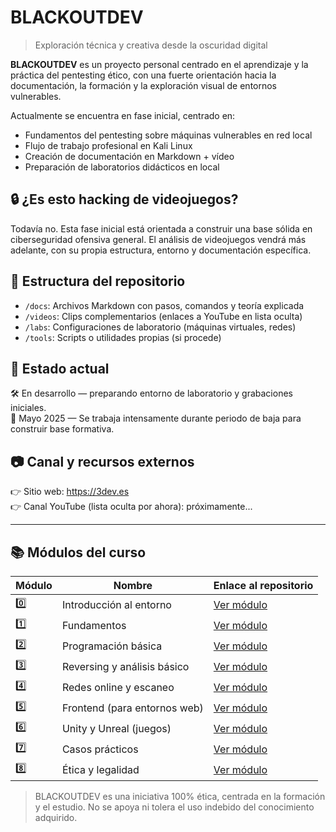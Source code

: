 # BLACKOUTDEV

> Exploración técnica y creativa desde la oscuridad digital

**BLACKOUTDEV** es un proyecto personal centrado en el aprendizaje y la práctica del pentesting ético, con una fuerte orientación hacia la documentación, la formación y la exploración visual de entornos vulnerables.

Actualmente se encuentra en fase inicial, centrado en:

- Fundamentos del pentesting sobre máquinas vulnerables en red local
- Flujo de trabajo profesional en Kali Linux
- Creación de documentación en Markdown + vídeo
- Preparación de laboratorios didácticos en local

## 🔒 ¿Es esto hacking de videojuegos?

Todavía no. Esta fase inicial está orientada a construir una base sólida en ciberseguridad ofensiva general. El análisis de videojuegos vendrá más adelante, con su propia estructura, entorno y documentación específica.

## 📁 Estructura del repositorio

- `/docs`: Archivos Markdown con pasos, comandos y teoría explicada
- `/videos`: Clips complementarios (enlaces a YouTube en lista oculta)
- `/labs`: Configuraciones de laboratorio (máquinas virtuales, redes)
- `/tools`: Scripts o utilidades propias (si procede)

## 📌 Estado actual

🛠 En desarrollo — preparando entorno de laboratorio y grabaciones iniciales.  
📅 Mayo 2025 — Se trabaja intensamente durante periodo de baja para construir base formativa.

## 📷 Canal y recursos externos

👉 Sitio web: https://3dev.es  
👉 Canal YouTube (lista oculta por ahora): próximamente...

---

## 📚 Módulos del curso

| Módulo | Nombre                        | Enlace al repositorio |
|--------|-------------------------------|------------------------|
| 0️⃣    | Introducción al entorno       | [Ver módulo](modulo_0_introduccion_entorno/) |
| 1️⃣    | Fundamentos                   | [Ver módulo](modulo_1_fundamentos/) |
| 2️⃣    | Programación básica           | [Ver módulo](modulo_2_programacion/) |
| 3️⃣    | Reversing y análisis básico   | [Ver módulo](modulo_3_reversing/) |
| 4️⃣    | Redes online y escaneo        | [Ver módulo](modulo_4_redes_online/) |
| 5️⃣    | Frontend (para entornos web)  | [Ver módulo](modulo_5_frontend/) |
| 6️⃣    | Unity y Unreal (juegos)       | [Ver módulo](modulo_6_unity_unreal/) |
| 7️⃣    | Casos prácticos               | [Ver módulo](modulo_7_casos_practicos/) |
| 8️⃣    | Ética y legalidad             | [Ver módulo](modulo_8_etica/) |


> BLACKOUTDEV es una iniciativa 100% ética, centrada en la formación y el estudio. No se apoya ni tolera el uso indebido del conocimiento adquirido.
